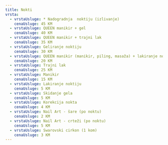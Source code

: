 ```yaml
---
title: Nokti
vrsta:
  - vrstaUsluge: * Nadogradnja  noktiju (izlivanje)
    cenaUsluge: 45 KM
  - vrstaUsluge: QUEEN manikir + gel
    cenaUsluge: 40 KM
  - vrstaUsluge: QUEEN manikir + trajni lak
    cenaUsluge: 35 KM
  - vrstaUsluge: Geliranje noktiju
    cenaUsluge: 30 KM
  - vrstaUsluge: QUEEN manikir (manikir, piling, masaža) + lakiranje noktiju
    cenaUsluge: 20 KM
  - vrstaUsluge: Trajni lak
    cenaUsluge: 25 KM
  - vrstaUsluge: Manikir
    cenaUsluge: 15 KM
  - vrstaUsluge: Lakiranje noktiju
    cenaUsluge: 5 KM
  - vrstaUsluge: Skidanje gela
    cenaUsluge: 5 KM
  - vrstaUsluge: Korekcija nokta
    cenaUsluge: 4 KM
  - vrstaUsluge: Nail Art - šare (po noktu)
    cenaUsluge: 2 KM
  - vrstaUsluge: Nail Art - crteži (po noktu)
    cenaUsluge: 5 KM
  - vrstaUsluge: Swarovski cirkon (1 kom)
    cenaUsluge: 3 KM
---
```

